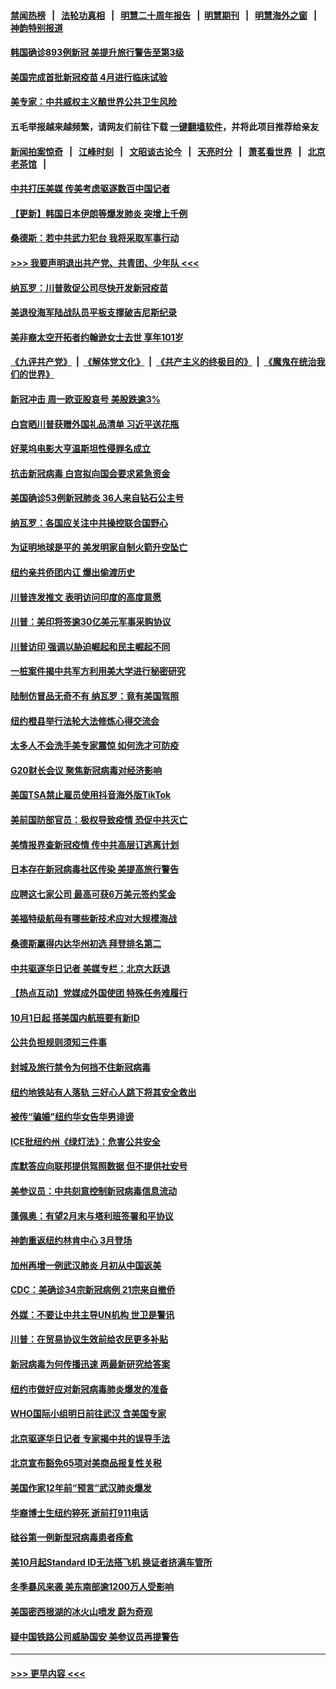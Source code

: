 #### [禁闻热榜](热点新闻.md?=0)  &nbsp;&nbsp;|&nbsp;&nbsp; [法轮功真相](https://github.com/gfw-breaker/truth/blob/master/README.md?=0) &nbsp;&nbsp;|&nbsp;&nbsp; [明慧二十周年报告](https://github.com/gfw-breaker/mh-reports/blob/master/README.md?=0) &nbsp;&nbsp;|&nbsp;&nbsp;[明慧期刊](https://github.com/gfw-breaker/mh-qikan) &nbsp;&nbsp;|&nbsp;&nbsp; [明慧海外之窗](https://github.com/gfw-breaker/mh-news/blob/master/README.md?=0) &nbsp;&nbsp;|&nbsp;&nbsp; [神韵特别报道](https://github.com/gfw-breaker/mh-news/blob/master/shenyun.md?=0)
#### [韩国确诊893例新冠 美提升旅行警告至第3级](../pages/nsc412/n11893662.md?t=02251331) 
#### [美国完成首批新冠疫苗 4月进行临床试验](../pages/nsc412/n11893526.md?t=02251331) 
#### [美专家：中共威权主义酿世界公共卫生风险](../pages/nsc412/n11893474.md?t=02251331) 
#### 五毛举报越来越频繁，请网友们前往下载 [一键翻墙软件](https://github.com/gfw-breaker/ssr-accounts)，并将此项目推荐给亲友
#### [新闻拍案惊奇](https://github.com/gfw-breaker/banned-news/blob/master/pages/link4.md) &nbsp;&nbsp;|&nbsp;&nbsp; [江峰时刻](https://github.com/gfw-breaker/banned-news/blob/master/pages/link4.md) &nbsp;&nbsp;|&nbsp;&nbsp; [文昭谈古论今](https://github.com/gfw-breaker/banned-news/blob/master/pages/link4.md) &nbsp;&nbsp;|&nbsp;&nbsp; [天亮时分](https://github.com/gfw-breaker/banned-news/blob/master/pages/link4.md) &nbsp;&nbsp;|&nbsp;&nbsp; [萧茗看世界](https://github.com/gfw-breaker/banned-news/blob/master/pages/link4.md) &nbsp;&nbsp;|&nbsp;&nbsp; [北京老茶馆](https://github.com/gfw-breaker/banned-news/blob/master/pages/link4.md) &nbsp;&nbsp;|&nbsp;&nbsp; 
#### [中共打压美媒 传美考虑驱逐数百中国记者](../pages/nsc412/n11893178.md?t=02251331) 
#### [【更新】韩国日本伊朗等爆发肺炎 突增上千例](../pages/nsc412/n11890652.md?t=02251331) 
#### [桑德斯：若中共武力犯台 我将采取军事行动](../pages/nsc412/n11893282.md?t=02251331) 
#### [>>> 我要声明退出共产党、共青团、少年队 <<<](https://github.com/begood0513/goodnews/blob/master/quit/letter.md) 
#### [纳瓦罗：川普敦促公司尽快开发新冠疫苗](../pages/nsc412/n11893211.md?t=02251331) 
#### [美退役海军陆战队员平板支撑破吉尼斯纪录](../pages/nsc412/n11893022.md?t=02251331) 
#### [美非裔太空开拓者约翰逊女士去世 享年101岁](../pages/nsc412/n11892917.md?t=02251331) 
#### [《九评共产党》](https://github.com/begood0513/9ping.md/blob/master/README.md) &nbsp;|&nbsp; [《解体党文化》](../../../../jtdwh.md/blob/master/README.md)  &nbsp;|&nbsp; [《共产主义的终极目的》](../../../../gczydzjmd.md/blob/master/README.md) &nbsp;|&nbsp; [《魔鬼在统治我们的世界》](../../../../mgztzwmdsj.md/blob/master/README.md) 
#### [新冠冲击 周一欧亚股哀号 美股跌逾3%](../pages/nsc412/n11892648.md?t=02251331) 
#### [白宫晒川普获赠外国礼品清单 习近平送花瓶](../pages/nsc412/n11892985.md?t=02251331) 
#### [好莱坞电影大亨温斯坦性侵罪名成立](../pages/nsc412/n11892907.md?t=02251331) 
#### [抗击新冠病毒 白宫拟向国会要求紧急资金](../pages/nsc412/n11892943.md?t=02251331) 
#### [美国确诊53例新冠肺炎 36人来自钻石公主号](../pages/nsc412/n11892877.md?t=02251331) 
#### [纳瓦罗：各国应关注中共操控联合国野心](../pages/nsc412/n11892856.md?t=02251331) 
#### [为证明地球是平的 美发明家自制火箭升空坠亡](../pages/nsc412/n11892645.md?t=02251331) 
#### [纽约亲共侨团内讧 爆出偷渡历史](../pages/nsc412/n11891235.md?t=02251331) 
#### [川普连发推文 表明访问印度的高度意愿](../pages/nsc412/n11891927.md?t=02251331) 
#### [川普：美印将签逾30亿美元军事采购协议](../pages/nsc412/n11892494.md?t=02251331) 
#### [川普访印 强调以胁迫崛起和民主崛起不同](../pages/nsc412/n11891855.md?t=02251331) 
#### [一桩案件揭中共军方利用美大学进行秘密研究](../pages/nsc412/n11891206.md?t=02251331) 
#### [陆制仿冒品无奇不有 纳瓦罗：竟有美国驾照](../pages/nsc412/n11890953.md?t=02251331) 
#### [纽约橙县举行法轮大法修炼心得交流会](../pages/nsc412/n11890760.md?t=02251331) 
#### [太多人不会洗手美专家震惊 如何洗才可防疫](../pages/nsc412/n11875866.md?t=02251331) 
#### [G20财长会议 聚焦新冠病毒对经济影响](../pages/nsc412/n11890400.md?t=02251331) 
#### [美国TSA禁止雇员使用抖音海外版TikTok](../pages/nsc412/n11890500.md?t=02251331) 
#### [美前国防部官员：极权导致疫情 恐促中共灭亡](../pages/nsc412/n11889092.md?t=02251331) 
#### [美情报界查新冠疫情 传中共高层订逃离计划](../pages/nsc412/n11888161.md?t=02251331) 
#### [日本存在新冠病毒社区传染 美提高旅行警告](../pages/nsc412/n11889917.md?t=02251331) 
#### [应聘这七家公司 最高可获6万美元签约奖金](../pages/nsc412/n11879446.md?t=02251331) 
#### [美福特级航母有哪些新技术应对大规模海战](../pages/nsc412/n11882087.md?t=02251331) 
#### [桑德斯赢得内达华州初选 拜登排名第二](../pages/nsc412/n11888760.md?t=02251331) 
#### [中共驱逐华日记者 美媒专栏：北京大跃退](../pages/nsc412/n11888453.md?t=02251331) 
#### [【热点互动】党媒成外国使团 特殊任务难履行](../pages/nsc412/n11888306.md?t=02251331) 
#### [10月1日起 搭美国内航班要有新ID](../pages/nsc412/n11888243.md?t=02251331) 
#### [公共负担规则须知三件事](../pages/nsc412/n11888123.md?t=02251331) 
#### [封城及旅行禁令为何挡不住新冠病毒](../pages/nsc412/n11888067.md?t=02251331) 
#### [纽约地铁站有人落轨   三好心人跳下将其安全救出](../pages/nsc412/n11888088.md?t=02251331) 
#### [被传“骗婚”纽约华女告华男诽谤](../pages/nsc412/n11887303.md?t=02251331) 
#### [ICE批纽约州《绿灯法》：危害公共安全](../pages/nsc412/n11887285.md?t=02251331) 
#### [库默答应向联邦提供驾照数据 但不提供社安号](../pages/nsc412/n11887269.md?t=02251331) 
#### [美参议员：中共刻意控制新冠病毒信息流动](../pages/nsc412/n11887949.md?t=02251331) 
#### [蓬佩奥：有望2月末与塔利班签署和平协议](../pages/nsc412/n11887248.md?t=02251331) 
#### [神韵重返纽约林肯中心 3月登场](../pages/nsc412/n11885013.md?t=02251331) 
#### [加州再增一例武汉肺炎 月初从中国返美](../pages/nsc412/n11886929.md?t=02251331) 
#### [CDC：美确诊34宗新冠病例 21宗来自撤侨](../pages/nsc412/n11886795.md?t=02251331) 
#### [外媒：不要让中共主导UN机构 世卫是警讯](../pages/nsc412/n11886401.md?t=02251331) 
#### [川普：在贸易协议生效前给农民更多补贴](../pages/nsc412/n11886549.md?t=02251331) 
#### [新冠病毒为何传播迅速 两最新研究给答案](../pages/nsc412/n11886505.md?t=02251331) 
#### [纽约市做好应对新冠病毒肺炎爆发的准备](../pages/nsc412/n11885019.md?t=02251331) 
#### [WHO国际小组明日前往武汉 含美国专家](../pages/nsc412/n11886380.md?t=02251331) 
#### [北京驱逐华日记者 专家揭中共的误导手法](../pages/nsc412/n11886124.md?t=02251331) 
#### [北京宣布豁免65项对美商品报复性关税](../pages/nsc412/n11885960.md?t=02251331) 
#### [美国作家12年前“预言”武汉肺炎爆发](../pages/nsc412/n11885487.md?t=02251331) 
#### [华裔博士生纽约猝死  逝前打911电话](../pages/nsc412/n11885007.md?t=02251331) 
#### [硅谷第一例新型冠病毒患者痊愈](../pages/nsc412/n11885163.md?t=02251331) 
#### [美10月起Standard ID无法搭飞机  换证者挤满车管所](../pages/nsc412/n11885036.md?t=02251331) 
#### [冬季暴风来袭 美东南部逾1200万人受影响](../pages/nsc412/n11884620.md?t=02251331) 
#### [美国密西根湖的冰火山喷发 蔚为奇观](../pages/nsc412/n11884842.md?t=02251331) 
#### [疑中国铁路公司威胁国安 美参议员再提警告](../pages/nsc412/n11884300.md?t=02251331) 

----
#### [ >>> 更早内容 <<< ](../indexes/nsc412-earlier.md)

